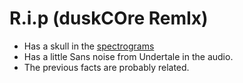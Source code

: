 # R.i.p (duskCOre RemIx)

- Has a skull in the [spectrograms](spectrograms.md)
- Has a little Sans noise from Undertale in the audio.
- The previous facts are probably related.